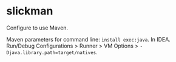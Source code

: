 # slickman

Configure to use Maven.

Maven parameters for command line: `install exec:java`.
In IDEA. Run/Debug Configurations > Runner > VM Options > `-Djava.library.path=target/natives`.


